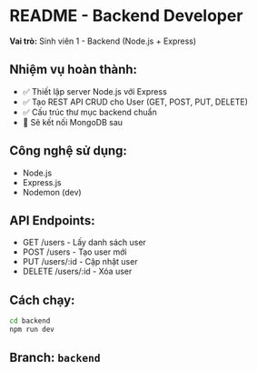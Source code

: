 # README - Backend Developer

**Vai trò:** Sinh viên 1 - Backend (Node.js + Express)

## Nhiệm vụ hoàn thành:
- ✅ Thiết lập server Node.js với Express
- ✅ Tạo REST API CRUD cho User (GET, POST, PUT, DELETE)
- ✅ Cấu trúc thư mục backend chuẩn
- 🔄 Sẽ kết nối MongoDB sau

## Công nghệ sử dụng:
- Node.js
- Express.js
- Nodemon (dev)

## API Endpoints:
- GET /users - Lấy danh sách user
- POST /users - Tạo user mới
- PUT /users/:id - Cập nhật user
- DELETE /users/:id - Xóa user

## Cách chạy:
```bash
cd backend
npm run dev
```

## Branch: `backend`